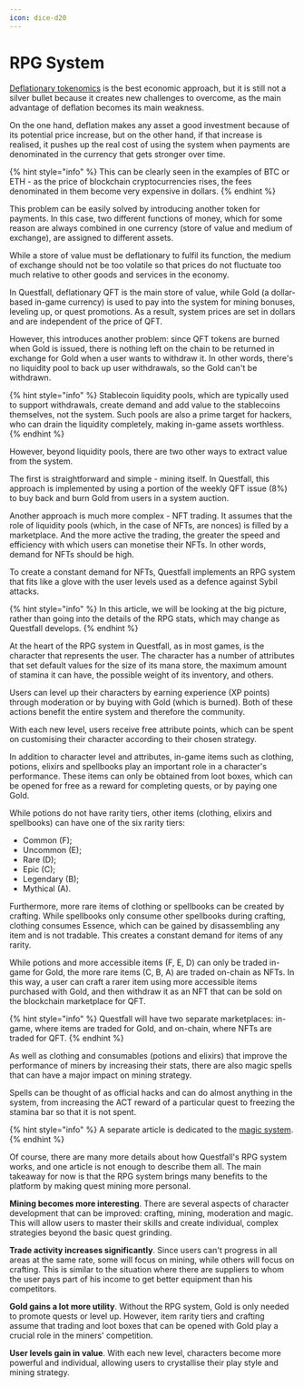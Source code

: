 ```yaml
---
icon: dice-d20
---
```


# RPG System

[Deflationary tokenomics](token-burning.md) is the best economic approach, but it is still not a silver bullet because it creates new challenges to overcome, as the main advantage of deflation becomes its main weakness.

On the one hand, deflation makes any asset a good investment because of its potential price increase, but on the other hand, if that increase is realised, it pushes up the real cost of using the system when payments are denominated in the currency that gets stronger over time.

{% hint style="info" %}
This can be clearly seen in the examples of BTC or ETH - as the price of blockchain cryptocurrencies rises, the fees denominated in them become very expensive in dollars.
{% endhint %}

This problem can be easily solved by introducing another token for payments. In this case, two different functions of money, which for some reason are always combined in one currency (store of value and medium of exchange), are assigned to different assets.

While a store of value must be deflationary to fulfil its function, the medium of exchange should not be too volatile so that prices do not fluctuate too much relative to other goods and services in the economy.

In Questfall, deflationary QFT is the main store of value, while Gold (a dollar-based in-game currency) is used to pay into the system for mining bonuses, leveling up, or quest promotions. As a result, system prices are set in dollars and are independent of the price of QFT.

However, this introduces another problem: since QFT tokens are burned when Gold is issued, there is nothing left on the chain to be returned in exchange for Gold when a user wants to withdraw it. In other words, there's no liquidity pool to back up user withdrawals, so the Gold can't be withdrawn.

{% hint style="info" %}
Stablecoin liquidity pools, which are typically used to support withdrawals, create demand and add value to the stablecoins themselves, not the system. Such pools are also a prime target for hackers, who can drain the liquidity completely, making in-game assets worthless.
{% endhint %}

However, beyond liquidity pools, there are two other ways to extract value from the system.&#x20;

The first is straightforward and simple - mining itself. In Questfall, this approach is implemented by using a portion of the weekly QFT issue (8%) to buy back and burn Gold from users in a system auction.

Another approach is much more complex - NFT trading. It assumes that the role of liquidity pools (which, in the case of NFTs, are nonces) is filled by a marketplace. And the more active the trading, the greater the speed and efficiency with which users can monetise their NFTs. In other words, demand for NFTs should be high.

To create a constant demand for NFTs, Questfall implements an RPG system that fits like a glove with the user levels used as a defence against Sybil attacks.

{% hint style="info" %}
In this article, we will be looking at the big picture, rather than going into the details of the RPG stats, which may change as Questfall develops.
{% endhint %}

At the heart of the RPG system in Questfall, as in most games, is the character that represents the user. The character has a number of attributes that set default values for the size of its mana store, the maximum amount of stamina it can have, the possible weight of its inventory, and others.

Users can level up their characters by earning experience (XP points) through moderation or by buying with Gold (which is burned). Both of these actions benefit the entire system and therefore the community.

With each new level, users receive free attribute points, which can be spent on customising their character according to their chosen strategy.

In addition to character level and attributes, in-game items such as clothing, potions, elixirs and spellbooks play an important role in a character's performance. These items can only be obtained from loot boxes, which can be opened for free as a reward for completing quests, or by paying one Gold.

While potions do not have rarity tiers, other items (clothing, elixirs and spellbooks) can have one of the six rarity tiers:

* Common (F);
* Uncommon (E);
* Rare (D);
* Epic (C);
* Legendary (B);
* Mythical (A).

Furthermore, more rare items of clothing or spellbooks can be created by crafting. While spellbooks only consume other spellbooks during crafting, clothing consumes Essence, which can be gained by disassembling any item and is not tradable. This creates a constant demand for items of any rarity.

While potions and more accessible items (F, E, D) can only be traded in-game for Gold, the more rare items (C, B, A) are traded on-chain as NFTs. In this way, a user can craft a rarer item using more accessible items purchased with Gold, and then withdraw it as an NFT that can be sold on the blockchain marketplace for QFT.

{% hint style="info" %}
Questfall will have two separate marketplaces: in-game, where items are traded for Gold, and on-chain, where NFTs are traded for QFT.
{% endhint %}

As well as clothing and consumables (potions and elixirs) that improve the performance of miners by increasing their stats, there are also magic spells that can have a major impact on mining strategy.

Spells can be thought of as official hacks and can do almost anything in the system, from increasing the ACT reward of a particular quest to freezing the stamina bar so that it is not spent.

{% hint style="info" %}
A separate article is dedicated to the [magic system](../users/magic.md).
{% endhint %}

Of course, there are many more details about how Questfall's RPG system works, and one article is not enough to describe them all. The main takeaway for now is that the RPG system brings many benefits to the platform by making quest mining more personal.

**Mining becomes more interesting**. There are several aspects of character development that can be improved: crafting, mining, moderation and magic. This will allow users to master their skills and create individual, complex strategies beyond the basic quest grinding.

**Trade activity increases significantly**. Since users can't progress in all areas at the same rate, some will focus on mining, while others will focus on crafting. This is similar to the situation where there are suppliers to whom the user pays part of his income to get better equipment than his competitors.

**Gold gains a lot more utility**. Without the RPG system, Gold is only needed to promote quests or level up. However, item rarity tiers and crafting assume that trading and loot boxes that can be opened with Gold play a crucial role in the miners' competition.

**User levels gain in value**. With each new level, characters become more powerful and individual, allowing users to crystallise their play style and mining strategy.

